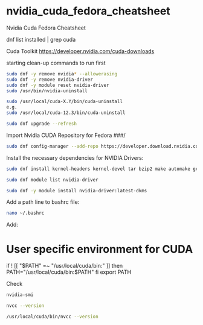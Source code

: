 # nvidia_cuda_fedora_cheatsheet

Nvidia Cuda Fedora Cheatsheet 

dnf list installed | grep cuda

Cuda Toolkit
https://developer.nvidia.com/cuda-downloads


starting clean-up commands to run first
```bash
sudo dnf -y remove nvidia* --allowerasing
sudo dnf -y remove nvidia-driver
sudo dnf -y module reset nvidia-driver
sudo /usr/bin/nvidia-uninstall

sudo /usr/local/cuda-X.Y/bin/cuda-uninstall
e.g.
sudo /usr/local/cuda-12.3/bin/cuda-uninstall

sudo dnf upgrade --refresh
```

Import Nvidia CUDA Repository for Fedora ###/
```bash
sudo dnf config-manager --add-repo https://developer.download.nvidia.com/compute/cuda/repos/fedora###/x86_64/cuda-fedora###/repo
```

Install the necessary dependencies for NVIDIA Drivers:
```bash
sudo dnf install kernel-headers kernel-devel tar bzip2 make automake gcc gcc-c++ pciutils elfutils-libelf-devel libglvnd-opengl libglvnd-glx libglvnd-devel acpid pkgconfig dkms

sudo dnf module list nvidia-driver

sudo dnf -y module install nvidia-driver:latest-dkms
```

Add a path line to bashrc file:
```bash
nano ~/.bashrc
```

Add:
# User specific environment for CUDA
if ! [[ "$PATH" =~ "/usr/local/cuda/bin:" ]]
then
    PATH="/usr/local/cuda/bin:$PATH"
fi
export PATH




Check
```bash
nvidia-smi

nvcc --version

/usr/local/cuda/bin/nvcc --version

	
```




